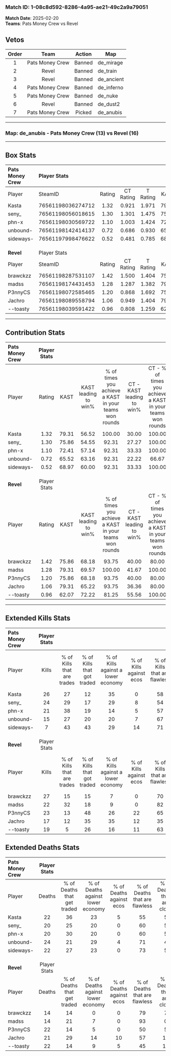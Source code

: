 ### Match ID: 1-08c8d592-8286-4a95-ae21-49c2a9a79051  
**Match Date**: 2025-02-20  
**Teams**: Pats Money Crew vs Revel  

## Vetos  

| Order | Team | Action | Map |
| :---: | :--: | :----: | --- |
| 1 | Pats Money Crew | Banned | de_mirage |
| 2 | Revel | Banned | de_train |
| 3 | Revel | Banned | de_ancient |
| 4 | Pats Money Crew | Banned | de_inferno |
| 5 | Pats Money Crew | Banned | de_nuke |
| 6 | Revel | Banned | de_dust2 |
| 7 | Pats Money Crew | Picked | de_anubis |

---  

### **Map**: de_anubis - Pats Money Crew (13) vs Revel (16)  
---  

## Box Stats  

| **Pats Money Crew** | Player Stats      |        |           |          |       |      |       |         |        |      |     |
| :- | :- | :-: | :-: | :-: | :-: | :-: | :-: | :-: | :-: | :-: | :-: |
| Player              | SteamID           | Rating | CT Rating | T Rating | KAST  | ADR  | Kills | Assists | Deaths | K/D  | HS% |
| Kasta               | 76561198036274712 |  1.32  |   0.921   |  1.971   | 79.31 | 94.1 |  26   |    1    |   22   | 1.18 | 53  |
| seny_               | 76561198056018615 |  1.30  |   1.301   |  1.475   | 75.86 | 92.7 |  24   |   11    |   20   | 1.20 | 50  |
| phn-x               | 76561198030569722 |  1.10  |   1.003   |  1.424   | 72.41 | 71.5 |  21   |    7    |   20   | 1.05 | 38  |
| unbound-            | 76561198142414137 |  0.72  |   0.686   |  0.930   | 65.52 | 51.4 |  15   |    3    |   24   | 0.63 | 33  |
| sideways-           | 76561197998476622 |  0.52  |   0.481   |  0.785   | 68.97 | 40.1 |   7   |    7    |   22   | 0.32 | 57  |
|                     |                   |        |           |          |       |      |       |         |        |      |     |
|                     |                   |        |           |          |       |      |       |         |        |      |     |
|                     |                   |        |           |          |       |      |       |         |        |      |     |
| **Revel**           | Player Stats      |        |           |          |       |      |       |         |        |      |     |
| Player              | SteamID           | Rating | CT Rating | T Rating | KAST  | ADR  | Kills | Assists | Deaths | K/D  | HS% |
| brawckzz            | 76561198287531107 |  1.42  |   1.500   |  1.404   | 75.86 | 75.1 |  27   |    4    |   14   | 1.93 | 33  |
| madss               | 76561198174431453 |  1.28  |   1.287   |  1.382   | 79.31 | 66.9 |  22   |    9    |   14   | 1.57 | 59  |
| P3nnyCS             | 76561198072585465 |  1.20  |   0.868   |  1.692   | 75.86 | 85.0 |  23   |   10    |   22   | 1.05 | 26  |
| Jachro              | 76561198089558794 |  1.06  |   0.949   |  1.404   | 79.31 | 81.1 |  17   |   11    |   21   | 0.81 | 47  |
| --toasty            | 76561198039591422 |  0.96  |   0.808   |  1.259   | 62.07 | 82.3 |  19   |    7    |   22   | 0.86 | 63  |
---  

## Contribution Stats  

| **Pats Money Crew** | Player Stats |       |                      |                                                        |                           |                                                             |                          |                                                            |
| :- | :-: | :-: | :-: | :-: | :-: | :-: | :-: | :-: |
| Player              |    Rating    | KAST  | KAST leading to win% | % of times you achieve a KAST in your teams won rounds | CT - KAST leading to win% | CT - % of times you achieve a KAST in your teams won rounds | T - KAST leading to win% | T - % of times you achieve a KAST in your teams won rounds |
| Kasta               |     1.32     | 79.31 |        56.52         |                         100.00                         |           30.00           |                           100.00                            |          76.92           |                           100.00                           |
| seny_               |     1.30     | 75.86 |        54.55         |                         92.31                          |           27.27           |                           100.00                            |          81.82           |                           90.00                            |
| phn-x               |     1.10     | 72.41 |        57.14         |                         92.31                          |           33.33           |                           100.00                            |          75.00           |                           90.00                            |
| unbound-            |     0.72     | 65.52 |        63.16         |                         92.31                          |           22.22           |                            66.67                            |          100.00          |                           100.00                           |
| sideways-           |     0.52     | 68.97 |        60.00         |                         92.31                          |           33.33           |                           100.00                            |          81.82           |                           90.00                            |
|                     |              |       |                      |                                                        |                           |                                                             |                          |                                                            |
|                     |              |       |                      |                                                        |                           |                                                             |                          |                                                            |
|                     |              |       |                      |                                                        |                           |                                                             |                          |                                                            |
| **Revel**           | Player Stats |       |                      |                                                        |                           |                                                             |                          |                                                            |
| Player              |    Rating    | KAST  | KAST leading to win% | % of times you achieve a KAST in your teams won rounds | CT - KAST leading to win% | CT - % of times you achieve a KAST in your teams won rounds | T - KAST leading to win% | T - % of times you achieve a KAST in your teams won rounds |
| brawckzz            |     1.42     | 75.86 |        68.18         |                         93.75                          |           40.00           |                            80.00                            |          91.67           |                           100.00                           |
| madss               |     1.28     | 79.31 |        69.57         |                         100.00                         |           41.67           |                           100.00                            |          100.00          |                           100.00                           |
| P3nnyCS             |     1.20     | 75.86 |        68.18         |                         93.75                          |           40.00           |                            80.00                            |          91.67           |                           100.00                           |
| Jachro              |     1.06     | 79.31 |        65.22         |                         93.75                          |           36.36           |                            80.00                            |          91.67           |                           100.00                           |
| --toasty            |     0.96     | 62.07 |        72.22         |                         81.25                          |           55.56           |                           100.00                            |          88.89           |                           72.73                            |
---  

## Extended Kills Stats  

| **Pats Money Crew** | Player Stats |                            |                            |                                    |                         |                              |                                 |                                       |                    |           |
| :- | :-: | :-: | :-: | :-: | :-: | :-: | :-: | :-: | :-: | :-: |
| Player              |    Kills     | % of Kills that are trades | % of Kills that got traded | % of Kills against a lower economy | % of Kills against ecos | % of Kills that are flawless | % of Kills that are close duels | % of Kills that are assisted by flash | Pistol Round Kills | AWP Kills |
| Kasta               |      26      |             27             |             12             |                 35                 |            0            |              58              |                0                |                  15                   |         4          |     2     |
| seny_               |      24      |             29             |             17             |                 29                 |            8            |              54              |                8                |                   0                   |         0          |     2     |
| phn-x               |      21      |             38             |             19             |                 14                 |            5            |              57              |               10                |                   0                   |         0          |     1     |
| unbound-            |      15      |             27             |             20             |                 20                 |            7            |              67              |               20                |                   0                   |         0          |     0     |
| sideways-           |      7       |             43             |             43             |                 29                 |           14            |              71              |               14                |                  14                   |         0          |     1     |
|                     |              |                            |                            |                                    |                         |                              |                                 |                                       |                    |           |
|                     |              |                            |                            |                                    |                         |                              |                                 |                                       |                    |           |
|                     |              |                            |                            |                                    |                         |                              |                                 |                                       |                    |           |
| **Revel**           | Player Stats |                            |                            |                                    |                         |                              |                                 |                                       |                    |           |
| Player              |    Kills     | % of Kills that are trades | % of Kills that got traded | % of Kills against a lower economy | % of Kills against ecos | % of Kills that are flawless | % of Kills that are close duels | % of Kills that are assisted by flash | Pistol Round Kills | AWP Kills |
| brawckzz            |      27      |             15             |             15             |                 7                  |            0            |              70              |                0                |                   0                   |         13         |     4     |
| madss               |      22      |             32             |             18             |                 9                  |            0            |              82              |                0                |                   5                   |         0          |     2     |
| P3nnyCS             |      23      |             13             |             48             |                 26                 |           22            |              65              |                4                |                   0                   |         0          |     1     |
| Jachro              |      17      |             12             |             35             |                 35                 |           12            |              35              |               12                |                  12                   |         1          |     0     |
| --toasty            |      19      |             5              |             26             |                 16                 |           11            |              63              |               11                |                   0                   |         1          |     3     |
## Extended Deaths Stats  

| **Pats Money Crew** | Player Stats |                             |                                   |                          |                               |                            |                           |               |
| :- | :-: | :-: | :-: | :-: | :-: | :-: | :-: | :-: |
| Player              |    Deaths    | % of Deaths that get traded | % of Deaths against lower economy | % of Deaths against ecos | % of Deaths that are flawless | % of Deaths that are close | % of Deaths while blinded | Deaths to AWP |
| Kasta               |      22      |             36              |                23                 |            5             |              55               |             5              |             5             |       3       |
| seny_               |      20      |             25              |                20                 |            0             |              60               |             5              |             5             |       0       |
| phn-x               |      20      |             30              |                20                 |            0             |              60               |             5              |             0             |       1       |
| unbound-            |      24      |             21              |                29                 |            4             |              71               |             4              |             4             |       7       |
| sideways-           |      22      |             27              |                23                 |            0             |              73               |             5              |             0             |       4       |
|                     |              |                             |                                   |                          |                               |                            |                           |               |
|                     |              |                             |                                   |                          |                               |                            |                           |               |
|                     |              |                             |                                   |                          |                               |                            |                           |               |
| **Revel**           | Player Stats |                             |                                   |                          |                               |                            |                           |               |
| Player              |    Deaths    | % of Deaths that get traded | % of Deaths against lower economy | % of Deaths against ecos | % of Deaths that are flawless | % of Deaths that are close | % of Deaths while blinded | Deaths to AWP |
| brawckzz            |      14      |             14              |                 0                 |            0             |              79               |             7              |             0             |       0       |
| madss               |      14      |             21              |                 7                 |            0             |              93               |             0              |             7             |       2       |
| P3nnyCS             |      22      |             14              |                 5                 |            0             |              50               |             5              |             5             |       0       |
| Jachro              |      21      |             29              |                14                 |            10            |              57               |             10             |            10             |       0       |
| --toasty            |      22      |             14              |                 9                 |            5             |              45               |             18             |             5             |       2       |
